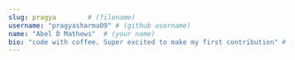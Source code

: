 ```yaml
---
slug: pragya        # (filename)
username: "pragyasharma09" # (github username)
name: "Abel D Mathews"  # (your name)
bio: "code with coffee. Super excited to make my first contribution" # (About yourself)
---
```

